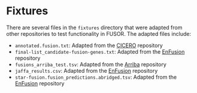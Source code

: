 # Fixtures

There are several files in the `fixtures` directory that were adapted from other repositories to test functionality in FUSOR. The adapted files include:

* `annotated.fusion.txt`: Adapted from the [CICERO](https://github.com/stjude/CICERO/blob/master/test/data/output/test/annotated.fusion.txt) repository
* `final-list_candidate-fusion-genes.txt`: Adapted from the [EnFusion](https://github.com/nch-igm/EnFusion/blob/master/test_data/test/fusioncatcher/final-list_candidate-fusion-genes.txt) repository
* `fusions_arriba_test.tsv`: Adapted from the [Arriba](https://github.com/suhrig/arriba/blob/master/test/fusions.tsv) repository
* `jaffa_results.csv`: Adapted from the [EnFusion](https://github.com/nch-igm/EnFusion/blob/master/test_data/test/jaffa/jaffa_results.csv) repository
* `star-fusion.fusion_predictions.abridged.tsv`: Adapted from the [EnFusion](https://github.com/nch-igm/EnFusion/blob/master/test_data/test/starfusion/star-fusion.fusion_predictions.abridged.tsv) repository
